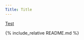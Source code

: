 ```yaml
---
Title: Title
---
```


<a href="/page/">Test</a>

{% include_relative README.md %}
<script src="https://code.jquery.com/jquery-3.4.1.min.js" crossorigin="anonymous">  
  
</script>  
<div id="docs"></div>
<script>  
  $(function() {
      console.log( "ready!" );
      $.get( "https://raw.githack.com/esd-org-uk/human-services/master/Schemas/documentation.html", function( data ) {
        $( "#docs" ).html( data );
      });
  });
  
</script>  